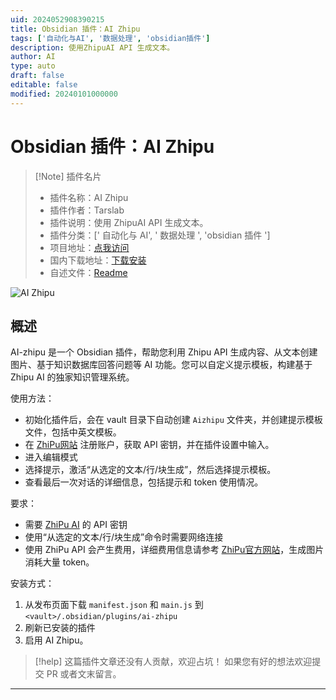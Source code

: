 ```yaml
---
uid: 2024052908390215
title: Obsidian 插件：AI Zhipu
tags: ['自动化与AI', '数据处理', 'obsidian插件']
description: 使用ZhipuAI API 生成文本。
author: AI
type: auto
draft: false
editable: false
modified: 20240101000000
---
```


# Obsidian 插件：AI Zhipu

> [!Note] 插件名片
> - 插件名称：AI Zhipu
> - 插件作者：Tarslab
> - 插件说明：使用 ZhipuAI API 生成文本。
> - 插件分类：[' 自动化与 AI', ' 数据处理 ', 'obsidian 插件 ']
> - 项目地址：[点我访问](https://github.com/TarsLab/obsidian-ai-zhipu)
> - 国内下载地址：[下载安装](https://pkmer.cn/products/plugin/pluginMarket/?ai-zhipu)
> - 自述文件：[Readme](https://ghproxy.net/https://raw.githubusercontent.com/TarsLab/obsidian-ai-zhipu/main/README.md)

![AI Zhipu](https://cdn.pkmer.cn/covers/ai-zhipu.gif!pkmer)

## 概述

AI-zhipu 是一个 Obsidian 插件，帮助您利用 Zhipu API 生成内容、从文本创建图片、基于知识数据库回答问题等 AI 功能。您可以自定义提示模板，构建基于 Zhipu AI 的独家知识管理系统。

使用方法：

- 初始化插件后，会在 vault 目录下自动创建 `Aizhipu` 文件夹，并创建提示模板文件，包括中英文模板。
- 在 [ZhiPu网站](https://open.bigmodel.cn) 注册账户，获取 API 密钥，并在插件设置中输入。
- 进入编辑模式
- 选择提示，激活“从选定的文本/行/块生成”，然后选择提示模板。
- 查看最后一次对话的详细信息，包括提示和 token 使用情况。

要求：

- 需要 [ZhiPu AI](https://open.bigmodel.cn) 的 API 密钥
- 使用“从选定的文本/行/块生成”命令时需要网络连接
- 使用 ZhiPu API 会产生费用，详细费用信息请参考 [ZhiPu官方网站](https://open.bigmodel.cn)，生成图片消耗大量 token。

安装方式：

1. 从发布页面下载 `manifest.json` 和 `main.js` 到 `<vault>/.obsidian/plugins/ai-zhipu`
2. 刷新已安装的插件
3. 启用 AI Zhipu。

> [!help]
> 这篇插件文章还没有人贡献，欢迎占坑！
> 如果您有好的想法欢迎提交 PR 或者文末留言。

---




